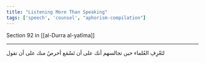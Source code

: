 ```yaml
---
title: "Listening More Than Speaking"
tags: ['speech', 'counsel', "aphorism-compilation"]
---
```


 Section 92 in [[al-Durra al-yatīma]]

---
لتَعْرِفِ العُلماء حين تجالسهم أنك على أن تَسْمَع أحرصُ منك على أن تقول
